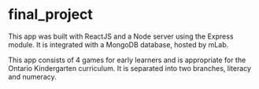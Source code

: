 # final_project

This app was built with ReactJS and a Node server using the Express module. It is integrated with a MongoDB database, hosted by mLab. 

This app consists of 4 games for early learners and is appropriate for the Ontario Kindergarten curriculum. It is separated into two branches, 
literacy and numeracy. 

